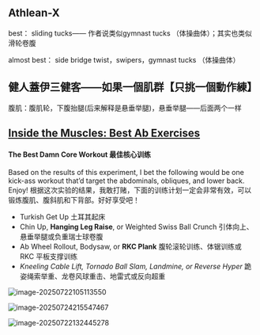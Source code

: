 ##  Athlean-X

best： sliding  tucks—— 作者说类似gymnast tucks （体操曲体）；其实也类似滑轮卷腹

almost best： side bridge twist，swipers，gymnast tucks （体操曲体）

##  健人蓋伊三健客——如果一個肌群【只挑一個動作練】

腹肌：腹肌轮，下腹抬腿(后来解释是悬垂举腿)，悬垂举腿——后面两个一样

##  [Inside the Muscles: Best Ab Exercises](https://t-nation.com/t/inside-the-muscles-best-ab-exercises/284623)

####  The Best Damn Core Workout 最佳核心训练

Based on the results of this experiment, I bet the following would be one kick-ass workout that’d target the abdominals, obliques, and lower back. Enjoy!
根据这次实验的结果，我敢打赌，下面的训练计划一定会非常有效，可以锻炼腹肌、腹斜肌和下背部。好好享受吧！

- Turkish Get Up 土耳其起床
- Chin Up, **Hanging Leg Raise**, or Weighted Swiss Ball Crunch
  引体向上、悬垂举腿或负重瑞士球卷腹
- Ab Wheel Rollout, Bodysaw, or **RKC Plank**
  腹轮滚轮训练、体锯训练或 RKC 平板支撑训练
- *Kneeling Cable Lift, Tornado Ball Slam, Landmine, or Reverse Hyper*
  跪姿绳索举重、龙卷风球重击、地雷式或反向超重





![image-20250722105113550](../image-20250722105113550-1753195616092-2.png)

![image-20250724215547467](../image-20250724215547467.png)

![image-20250722132445278](../images/image-20250722132445278.png)